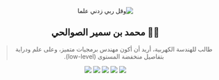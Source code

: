 <div dir=rtl>


<div align=center>

<img src="https://user-images.githubusercontent.com/42011920/113520880-3e6e9680-9596-11eb-9351-00d718c26fdc.png" alt="وقل ربي زدني علما" max-height="250px" />

  
##  👨‍💻 محمد بن سمير الصوالحي


> طالب للهندسة الكهربية، أريد أن أكون مهندس برمجيات متميز، وعلى علم ودراية بتفاصيل منخفضة المستوى (low-level).

  
[![](https://img.shields.io/badge/Codeforces-445f9d?style=for-the-badge&logo=Codeforces&logoColor=white)](https://codeforces.com/profile/MuhammadSawalhy)
[![](https://img.shields.io/badge/LinkedIn-0077B5?style=for-the-badge&logo=linkedin&logoColor=white)](https://linkedin.com/in/Muhammadsawalhy/)
[![](https://img.shields.io/badge/Twitter-1DA1F2?style=for-the-badge&logo=twitter&logoColor=white)](https://twitter.com/muhammad2052001)
[![](https://img.shields.io/badge/Telegram-2CA5E0?style=for-the-badge&logo=telegram&logoColor=white)](https://t.me/muhammad2052001)
[![](https://img.shields.io/badge/Gmail-D14836?style=for-the-badge&logo=gmail&logoColor=white)](mailto:MuhammadSawalhy@gmail.com)

</div>
